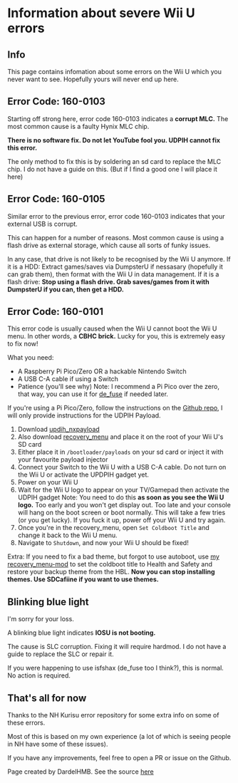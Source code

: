 # Information about severe Wii U errors

## Info

This page contains infomation about some errors on the Wii U which you never want to see. Hopefully yours will never end up here.

## Error Code: 160-0103

Starting off strong here, error code 160-0103 indicates a **corrupt MLC.**
The most common cause is a faulty Hynix MLC chip.

**There is no software fix. Do not let YouTube fool you. UDPIH cannot fix this error.**

The only method to fix this is by soldering an sd card to replace the MLC chip. I do not have a guide on this. (But if I find a good one I will place it here)

## Error Code: 160-0105

Similar error to the previous error, error code 160-0103 indicates that your external USB is corrupt.

This can happen for a number of reasons. Most common cause is using a flash drive as external storage, which cause all sorts of funky issues.

In any case, that drive is not likely to be recognised by the Wii U anymore.
If it is a HDD: Extract games/saves via DumpsterU if nessasary (hopefully it can grab them), then format with the Wii U in data management.
If it is a flash drive: **Stop using a flash drive. Grab saves/games from it with DumpsterU if you can, then get a HDD.**

## Error Code: 160-0101

This error code is usually caused when the Wii U cannot boot the Wii U menu. In other words, a **CBHC brick.**
Lucky for you, this is extremely easy to fix now!

What you need:
- A Raspberry Pi Pico/Zero OR a hackable Nintendo Switch
- A USB C-A cable if using a Switch
- Patience (you'll see why)
Note: I recommend a Pi Pico over the zero, that way, you can use it for [de_fuse](https://lazr1026.github.io/unbrick/#/) if needed later.

If you're using a Pi Pico/Zero, follow the instructions on the [Github repo](https://github.com/GaryOderNichts/udpih#instructions), I will only provide instructions for the UDPIH Payload.

1. Download [updih_nxpayload](https://github.com/GaryOderNichts/udpih_nxpayload/releases/latest)
2. Also download [recovery_menu](https://github.com/GaryOderNichts/recovery_menu/releases/latest) and place it on the root of your Wii U's SD card
3. Either place it in `/bootloader/payloads` on your sd card or inject it with your favourite payload injector
4. Connect your Switch to the Wii U with a USB C-A cable. Do not turn on the Wii U or activate the UPDPIH gadget yet.
5. Power on your Wii U
6. Wait for the Wii U logo to appear on your TV/Gamepad then activate the UDPIH gadget
Note: You need to do this **as soon as you see the Wii U logo.** Too early and you won't get display out. Too late and your console will hang on the boot screen or boot normally. This will take a few tries (or you get lucky). If you fuck it up, power off your Wii U and try again.
7. Once you're in the recovery_menu, open `Set Coldboot Title` and change it back to the Wii U menu.
8. Navigate to `Shutdown`, and now your Wii U should be fixed!

Extra: If you need to fix a bad theme, but forgot to use autoboot, use [my recovery_menu-mod](https://github.com/DardelHMB/recovery_menu-mod/releases/download/1.2/recovery_menu) to set the coldboot title to Health and Safety and restore your backup theme from the HBL. **Now you can stop installing themes. Use SDCafiine if you want to use themes.**

## Blinking blue light

I'm sorry for your loss.

A blinking blue light indicates **IOSU is not booting.**

The cause is SLC corruption. Fixing it will require hardmod. I do not have a guide to replace the SLC or repair it.

If you were happening to use isfshax (de_fuse too I think?), this is normal. No action is required.


## That's all for now
Thanks to the NH Kurisu error repository for some extra info on some of these errors.

Most of this is based on my own experience (a lot of which is seeing people in NH have some of these issues).

If you have any improvements, feel free to open a PR or issue on the Github.

Page created by DardelHMB. See the source [here](https://github.com/DardelHMB/wiiuerrorinfo)
